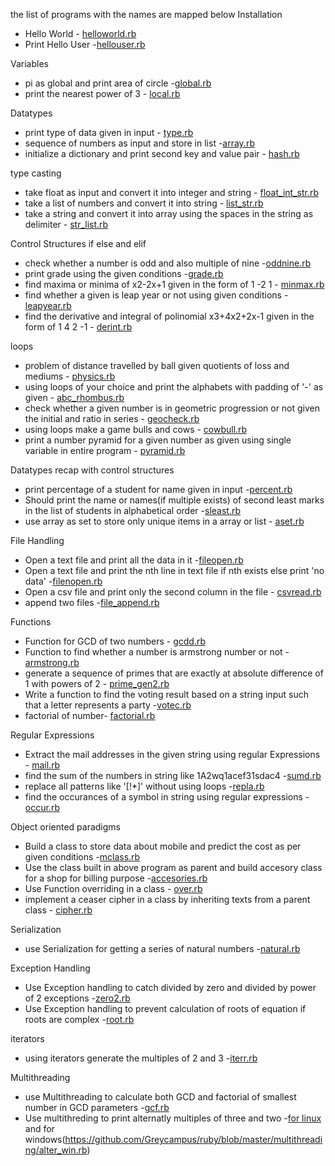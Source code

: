 the list of programs with the names are mapped below
Installation

- Hello World - [helloworld.rb](https://github.com/Greycampus/ruby/blob/master/installation/helloworld.rb)
- Print Hello User -[hellouser.rb](https://github.com/Greycampus/ruby/blob/master/installation/hellouser.rb)

Variables

- pi as global and print area of circle -[global.rb](https://github.com/Greycampus/ruby/blob/master/variables/global.rb)
- print the nearest power of 3 - [local.rb](https://github.com/Greycampus/ruby/blob/master/variables/local.rb)

Datatypes

- print type of data given in input - [type.rb](https://github.com/Greycampus/ruby/blob/master/datatypes/type.rb)
- sequence of numbers as input and store in list -[array.rb](https://github.com/Greycampus/ruby/blob/master/datatypes/array.rb)
- initialize a dictionary and print second key and value pair - [hash.rb](https://github.com/Greycampus/ruby/blob/master/datatypes/hash.rb)

type casting

- take float as input and convert it into integer and string - [float_int_str.rb](https://github.com/Greycampus/ruby/blob/master/type_casting/float_int_str.rb)
- take a list of numbers and convert it into string - [list_str.rb](https://github.com/Greycampus/ruby/blob/master/type_casting/list_str.rb)
- take a string and convert it into array using the spaces in the string as delimiter - [str_list.rb](https://github.com/Greycampus/ruby/blob/master/type_casting/str_list.rb)

Control Structures
if else and elif

- check whether a number is odd and also multiple of nine -[oddnine.rb](https://github.com/Greycampus/ruby/blob/master/control_structures/if-else/oddnine.rb)
- print grade using the given conditions -[grade.rb](https://github.com/Greycampus/ruby/blob/master/control_structures/if-else/grade.rb)
- find maxima or minima of x2-2x+1 given in the form of 1 -2 1 - [minmax.rb](https://github.com/Greycampus/ruby/blob/master/control_structures/if-else/minmax.rb)
- find whether a given is leap year or not using given conditions -[leapyear.rb](https://github.com/Greycampus/ruby/blob/master/control_structures/if-else/leapyear.rb)
- find the derivative and integral of polinomial x3+4x2+2x-1 given in the form of 1 4 2 -1 - [derint.rb](https://github.com/Greycampus/ruby/blob/master/control_structures/if-else/derint.rb)

loops

- problem of distance travelled by ball given quotients of loss and mediums - [physics.rb](https://github.com/Greycampus/ruby/blob/master/control_structures/loops/physics.rb)
- using loops of your choice and print the alphabets with padding of '-' as given - [abc_rhombus.rb](https://github.com/Greycampus/ruby/blob/master/control_structures/loops/abc_rhombus.rb)
- check whether a given number is in geometric progression or not given the initial and ratio in series - [geocheck.rb](https://github.com/Greycampus/ruby/blob/master/control_structures/loops/geocheck.rb)
- using loops make a game bulls and cows - [cowbull.rb](https://github.com/Greycampus/ruby/blob/master/control_structures/loops/cowbull.rb)
- print a number pyramid for a given number as given using single variable in entire program - [pyramid.rb](https://github.com/Greycampus/ruby/blob/master/control_structures/loops/pyramid.rb)

Datatypes recap with control structures

- print percentage of a student for name given in input -[percent.rb](https://github.com/Greycampus/ruby/blob/master/control_structures/datatypes-loops/percent.rb)
- Should print the name or names(if multiple exists) of second least marks in the list of students in alphabetical order -[sleast.rb](https://github.com/Greycampus/ruby/blob/master/control_structures/datatypes-loops/sleast.rb)
- use array as set to store only unique items in a array or list - [aset.rb](https://github.com/Greycampus/ruby/blob/master/control_structures/datatypes-loops/aset.rb)

File Handling

- Open a text file and print all the data in it -[fileopen.rb](https://github.com/Greycampus/ruby/blob/master/file_handling/fileopen.rb)
- Open a text file and print the nth line in text file if nth exists else print 'no data' -[filenopen.rb](https://github.com/Greycampus/ruby/blob/master/file_handling/filenopen.rb)
- Open a csv file and print only the second column in the file - [csvread.rb](https://github.com/Greycampus/ruby/blob/master/file_handling/csvread.rb)
- append two files -[file_append.rb](https://github.com/Greycampus/ruby/blob/master/file_handling/file_append.rb)

Functions

- Function for GCD of two numbers - [gcdd.rb](https://github.com/Greycampus/ruby/blob/master/functions/gcdd.rb)
- Function to find whether a number is armstrong number or not -[armstrong.rb](https://github.com/Greycampus/ruby/blob/master/functions/armstrong.rb)
- generate a sequence of primes that are exactly at absolute difference of 1 with powers of 2 - [prime_gen2.rb](https://github.com/Greycampus/ruby/blob/master/functions/prime_gen2.rb)
- Write a function to find the voting result based on a string input such that a letter represents a party -[votec.rb](https://github.com/Greycampus/ruby/blob/master/functions/votec.rb)
- factorial of number- [factorial.rb](https://github.com/Greycampus/ruby/blob/master/functions/factorial.rb)

Regular Expressions

- Extract the mail addresses in the given string using regular Expressions - [mail.rb](https://github.com/Greycampus/ruby/blob/master/regex/mail.rb)
- find the sum of the numbers in string like 1A2wq1acef31sdac4 -[sumd.rb](https://github.com/Greycampus/ruby/blob/master/regex/sumd.rb)
- replace all patterns like '[!*]' without using loops -[repla.rb](https://github.com/Greycampus/ruby/blob/master/regex/repla.rb)
- find the occurances of a symbol in string using regular expressions -[occur.rb](https://github.com/Greycampus/ruby/blob/master/regex/occur.rb)

Object oriented paradigms

- Build a class to store data about mobile and predict the cost as per given conditions -[mclass.rb](https://github.com/Greycampus/ruby/blob/master/oops/mclass.rb)
- Use the class built in above program as parent and build accesory class for a shop for billing purpose -[accesories.rb](https://github.com/Greycampus/ruby/blob/master/oops/accesories.rb)
- Use Function overriding in a class - [over.rb](https://github.com/Greycampus/ruby/blob/master/oops/over.rb)
- implement a ceaser cipher in a class by inheriting texts from a parent class - [cipher.rb](https://github.com/Greycampus/ruby/blob/master/oops/cipher.rb)

Serialization

- use Serialization for getting a series of natural numbers -[natural.rb](https://github.com/Greycampus/ruby/blob/master/serialization/natural.rb)

Exception Handling

- Use Exception handling to catch divided by zero and divided by power of 2 exceptions -[zero2.rb](https://github.com/Greycampus/ruby/blob/master/exception_handling/zero2.rb)
- Use Exception handling to prevent calculation of roots of equation if roots are complex -[root.rb](https://github.com/Greycampus/ruby/blob/master/exception_handling/root.rb)

iterators

- using iterators generate the multiples of 2 and 3 -[iterr.rb](https://github.com/Greycampus/ruby/blob/master/iterators/iterr.rb)

Multithreading

- use Multithreading to calculate both GCD and factorial of smallest number in GCD parameters -[gcf.rb](https://github.com/Greycampus/ruby/blob/master/multithreading/gcf.rb)
- Use multithreding to print alternatly multiples of three and two -[for linux](https://github.com/Greycampus/ruby/blob/master/multithreading/alter_linux.rb) and for windows(https://github.com/Greycampus/ruby/blob/master/multithreading/alter_win.rb)
